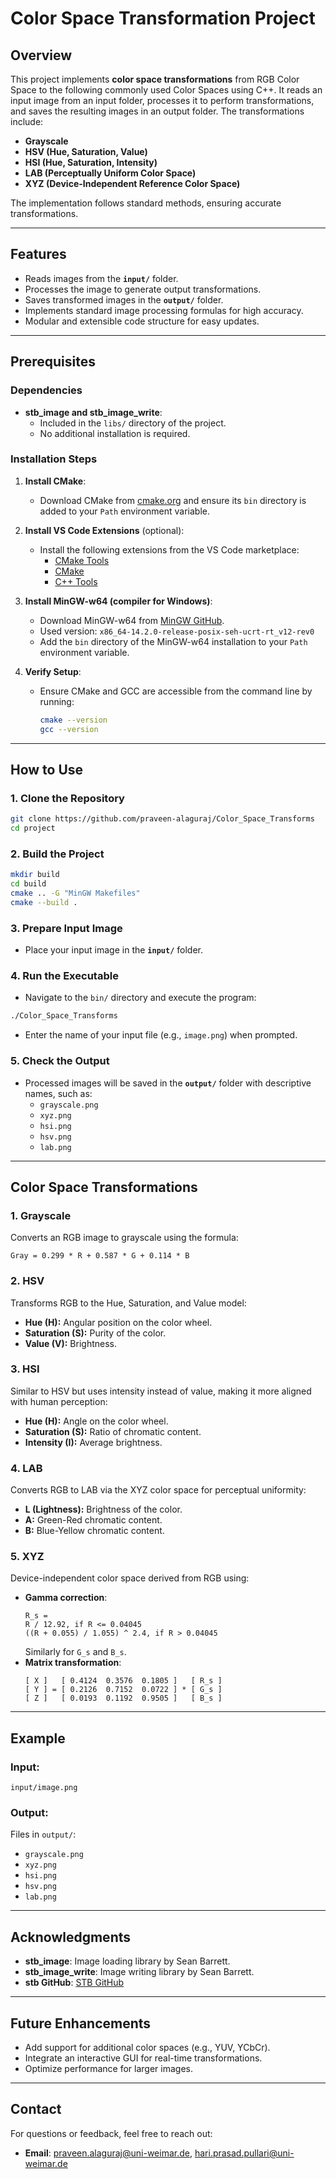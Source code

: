 
# Color Space Transformation Project

## Overview
This project implements **color space transformations** from RGB Color Space to the following commonly used Color Spaces using C++. It reads an input image from an input folder, processes it to perform transformations, and saves the resulting images in an output folder. The transformations include:

- **Grayscale**
- **HSV (Hue, Saturation, Value)**
- **HSI (Hue, Saturation, Intensity)**
- **LAB (Perceptually Uniform Color Space)**
- **XYZ (Device-Independent Reference Color Space)**

The implementation follows standard methods, ensuring accurate transformations.

---

## Features
- Reads images from the **`input/`** folder.
- Processes the image to generate output transformations.
- Saves transformed images in the **`output/`** folder.
- Implements standard image processing formulas for high accuracy.
- Modular and extensible code structure for easy updates.

---

## Prerequisites

### Dependencies
- **stb_image and stb_image_write**:
  - Included in the `libs/` directory of the project.
  - No additional installation is required.

### Installation Steps
1. **Install CMake**:
   - Download CMake from [cmake.org](https://cmake.org/) and ensure its `bin` directory is added to your `Path` environment variable.

2. **Install VS Code Extensions** (optional):
   - Install the following extensions from the VS Code marketplace:
     - [CMake Tools](https://marketplace.visualstudio.com/items?itemName=ms-vscode.cmake-tools)
     - [CMake](https://marketplace.visualstudio.com/items?itemName=twxs.cmake)
     - [C++ Tools](https://marketplace.visualstudio.com/items?itemName=ms-vscode.cpptools)

3. **Install MinGW-w64 (compiler for Windows)**:
   - Download MinGW-w64 from [MinGW GitHub](https://github.com/niXman/mingw-builds-binaries/releases).
   - Used version: `x86_64-14.2.0-release-posix-seh-ucrt-rt_v12-rev0`
   - Add the `bin` directory of the MinGW-w64 installation to your `Path` environment variable.

4. **Verify Setup**:
   - Ensure CMake and GCC are accessible from the command line by running:
     ```bash
     cmake --version
     gcc --version
     ```

---

## How to Use

### 1. Clone the Repository
```bash
git clone https://github.com/praveen-alaguraj/Color_Space_Transforms
cd project
```

### 2. Build the Project
```bash
mkdir build
cd build
cmake .. -G "MinGW Makefiles"
cmake --build .
```

### 3. Prepare Input Image
- Place your input image in the **`input/`** folder.

### 4. Run the Executable
- Navigate to the `bin/` directory and execute the program:
```bash
./Color_Space_Transforms
```
- Enter the name of your input file (e.g., `image.png`) when prompted.

### 5. Check the Output
- Processed images will be saved in the **`output/`** folder with descriptive names, such as:
  - `grayscale.png`
  - `xyz.png`
  - `hsi.png`
  - `hsv.png`
  - `lab.png`

---

## Color Space Transformations

### 1. Grayscale
Converts an RGB image to grayscale using the formula:
```
Gray = 0.299 * R + 0.587 * G + 0.114 * B
```

### 2. HSV
Transforms RGB to the Hue, Saturation, and Value model:
- **Hue (H):** Angular position on the color wheel.
- **Saturation (S):** Purity of the color.
- **Value (V):** Brightness.

### 3. HSI
Similar to HSV but uses intensity instead of value, making it more aligned with human perception:
- **Hue (H):** Angle on the color wheel.
- **Saturation (S):** Ratio of chromatic content.
- **Intensity (I):** Average brightness.

### 4. LAB
Converts RGB to LAB via the XYZ color space for perceptual uniformity:
- **L (Lightness):** Brightness of the color.
- **A:** Green-Red chromatic content.
- **B:** Blue-Yellow chromatic content.

### 5. XYZ
Device-independent color space derived from RGB using:
- **Gamma correction**:
  ```
  R_s = 
  R / 12.92, if R <= 0.04045
  ((R + 0.055) / 1.055) ^ 2.4, if R > 0.04045
  ```
  Similarly for `G_s` and `B_s`.
- **Matrix transformation**:
  ```
  [ X ]   [ 0.4124  0.3576  0.1805 ]   [ R_s ]
  [ Y ] = [ 0.2126  0.7152  0.0722 ] * [ G_s ]
  [ Z ]   [ 0.0193  0.1192  0.9505 ]   [ B_s ]
  ```

---

## Example

### Input:
`input/image.png`

### Output:
Files in `output/`:
- `grayscale.png`
- `xyz.png`
- `hsi.png`
- `hsv.png`
- `lab.png`

---

## Acknowledgments
- **stb_image**: Image loading library by Sean Barrett.
- **stb_image_write**: Image writing library by Sean Barrett.
- **stb GitHub**: [STB GitHub](https://github.com/nothings/stb)

---

## Future Enhancements
- Add support for additional color spaces (e.g., YUV, YCbCr).
- Integrate an interactive GUI for real-time transformations.
- Optimize performance for larger images.

---

## Contact
For questions or feedback, feel free to reach out:
- **Email**: praveen.alaguraj@uni-weimar.de, hari.prasad.pullari@uni-weimar.de
